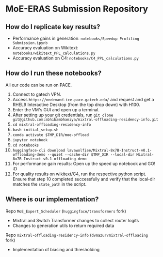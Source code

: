# MoE-ERAS Submission Repository

## How do I replicate key results?

- Performance gains in generation: `notebooks/Speedup Profiling Submission.ipynb`
- Accuracy evaluation on Wikitext: `notebooks/wikitext_PPL_calculations.py`
- Accuracy evaluation on C4: `notebooks/C4_PPL_calculations.py`

## How do I run these notebooks?

All our code can be run on PACE.

1. Connect to gatech VPN.
2. Access `https://ondemand-ice.pace.gatech.edu/` and request and get a RHEL9 Interactive Desktop (from the top drop down) with H100.
3. Enter the VM's GUI and open up a terminal.
4. After setting up your git credentials, run `git clone git@github.com:abhibambhaniya/mixtral-offloading-residency-info.git`
5. `cd mixtral-offloading-residency-info`
6. `bash initial_setup.sh`
7. `conda activate $TMP_DIR/moe-offload`
8. `jupyter notebook`
9. `cd notebooks`
10. `huggingface-cli download lavawolfiee/Mixtral-8x7B-Instruct-v0.1-offloading-demo --quiet --cache-dir $TMP_DIR --local-dir Mixtral-8x7B-Instruct-v0.1-offloading-demo`
11. For performance gain results: Open up the speed up notebook and GO! :D
12. For quality results on wikitext/C4, run the respective python script. Ensure that step 10 completed successfully and verify that the local-dir matches the `state_path` in the script.  

## Where is our implementation?

Repo `MoE_Expert_Scheduler` (`huggingface/transformers` fork)
 - Mixtral and Switch Transformer changes to collect router logits
 - Changes to generation utils to return required data

Repo `mixtral-offloading-residency-info` (`dvmazur/mixtral-offloading` fork)
 - Implementation of biasing and thresholding

